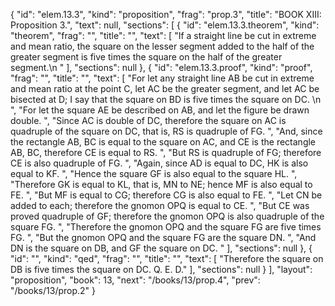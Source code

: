 {
  "id": "elem.13.3",
  "kind": "proposition",
  "frag": "prop.3",
  "title": "BOOK XIII: Proposition 3.",
  "text": null,
  "sections": [
    {
      "id": "elem.13.3.theorem",
      "kind": "theorem",
      "frag": "",
      "title": "",
      "text": [
        "If a straight line be cut in extreme and mean ratio, the square on the lesser segment added to the half of the greater segment is five times the square on the half of the greater segment.\n       "
      ],
      "sections": null
    },
    {
      "id": "elem.13.3.proof",
      "kind": "proof",
      "frag": "",
      "title": "",
      "text": [
        "For let any straight line AB be cut in extreme and mean ratio at the point C, let AC be the greater segment, and let AC be bisected at D; I say that the square on BD is five times the square on DC. \n      ",
        "For let the square AE be described on AB, and let the figure be drawn double. ",
        "Since AC is double of DC, therefore the square on AC is quadruple of the square on DC, that is, RS is quadruple of FG. ",
        "And, since the rectangle AB, BC is equal to the square on AC, and CE is the rectangle AB, BC, therefore CE is equal to RS. ",
        "But RS is quadruple of FG; therefore CE is also quadruple of FG. ",
        "Again, since AD is equal to DC, HK is also equal to KF. ",
        "Hence the square GF is also equal to the square HL. ",
        "Therefore GK is equal to KL, that is, MN to NE; hence MF is also equal to FE. ",
        "But MF is equal to CG; therefore CG is also equal to FE. ",
        "Let CN be added to each; therefore the gnomon OPQ is equal to CE. ",
        "But CE was proved quadruple of GF; therefore the gnomon OPQ is also quadruple of the square FG. ",
        "Therefore the gnomon OPQ and the square FG are five times FG. ",
        "But the gnomon OPQ and the square FG are the square DN. ",
        "And DN is the square on DB, and GF the square on DC. "
      ],
      "sections": null
    },
    {
      "id": "",
      "kind": "qed",
      "frag": "",
      "title": "",
      "text": [
        "Therefore the square on DB is five times the square on DC. Q. E. D."
      ],
      "sections": null
    }
  ],
  "layout": "proposition",
  "book": 13,
  "next": "/books/13/prop.4",
  "prev": "/books/13/prop.2"
}
